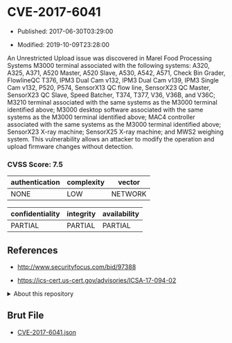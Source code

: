 # CVE-2017-6041

- Published: 2017-06-30T03:29:00

- Modified: 2019-10-09T23:28:00

An Unrestricted Upload issue was discovered in Marel Food Processing Systems M3000 terminal associated with the following systems: A320, A325, A371, A520 Master, A520 Slave, A530, A542, A571, Check Bin Grader, FlowlineQC T376, IPM3 Dual Cam v132, IPM3 Dual Cam v139, IPM3 Single Cam v132, P520, P574, SensorX13 QC flow line, SensorX23 QC Master, SensorX23 QC Slave, Speed Batcher, T374, T377, V36, V36B, and V36C; M3210 terminal associated with the same systems as the M3000 terminal identified above; M3000 desktop software associated with the same systems as the M3000 terminal identified above; MAC4 controller associated with the same systems as the M3000 terminal identified above; SensorX23 X-ray machine; SensorX25 X-ray machine; and MWS2 weighing system. This vulnerability allows an attacker to modify the operation and upload firmware changes without detection.

### CVSS Score: **7.5**

| authentication | complexity | vector |
| --- | --- | --- |
| NONE | LOW | NETWORK |

| confidentiality | integrity | availability |
| --- | --- | --- |
| PARTIAL | PARTIAL | PARTIAL |

## References

* http://www.securityfocus.com/bid/97388

* https://ics-cert.us-cert.gov/advisories/ICSA-17-094-02

<details>
<summary>About this repository</summary> 

  This repository is part of the project [Live Hack CVE](https://github.com/Live-Hack-CVE). Main website can be found [www.live-hack.org](https://www.live-hack.org) 
  
  Made by [Sn0wAlice](https://github.com/Sn0wAlice) for the people that care about security and need to have a feed of the latest CVEs. Hope you enjoy it, don't forget to star the repo and follow me on [Twitter](https://twitter.com/Sn0wAlice) and [Github](https://github.com/Sn0wAlice). And that is my [personnal website](https://www.alice-snow.me/)

  - [Home Page](https://github.com/Live-Hack-CVE)
  - [Framework](https://github.com/Live-Hack-CVE/cve-framework)
  - [CVE database](https://github.com/Live-Hack-CVE/full_database)
  - [Changelog](https://github.com/Live-Hack-CVE/Changelog)
</details>

## Brut File

* [CVE-2017-6041.json](https://raw.githubusercontent.com/Live-Hack-CVE/full_database/main/cves/2017/CVE-2017-6041.json)

